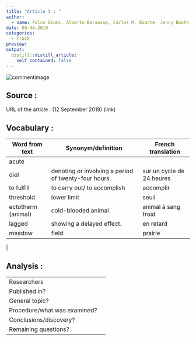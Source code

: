 ```yaml
---
title: "Article 3 : "
author:
  - name: Folco Giomi, Alberto Barausse, Carlos M. Duarte, Jenny Booth, Susana Agusti, Vincent Saderne, Andrea Anton, Daniele Daffonchio and Marco Fusi
date: 09-04-2019
categories:
  - track
preview: 
output:
  distill::distill_article:
    self_contained: false
---
```




![commentimage](imagelink)

## Source :

URL of the article : (12 September 2019)
(link)

## Vocabulary :

| Word from text | Synonym/definition | French translation |
|----------------|--------------------|--------------------|
| acute |  |  |
| diel | denoting or involving a period of twenty-four hours. | sur un cycle de 24 heures |
| to fulfill | to carry out/ to accomplish | accomplir |
| threshold | lower limit | seuil |
| ectotherm (animal) | cold-blooded animal | animal à sang froid |
| lagged | showing a delayed effect. | en retard |
| meadow | field | prairie |
| 

## Analysis :

|                              |                                                                     |
| ---------------------------- | ------------------------------------------------------------------- |
| Researchers                  |  |
| Published in?                |                                                        |
| General topic?               |  |
| Procedure/what was examined? |  |
| Conclusions/discovery?       |  |
| Remaining questions?         |  |
